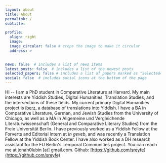 ```yaml
---
layout: about
title: About
permalink: /
subtitle:

profile:
  align: right
  image:
  image_circular: false # crops the image to make it circular
  address: >
    

news: false  # includes a list of news items
latest_posts: false  # includes a list of the newest posts
selected_papers: false # includes a list of papers marked as "selected={true}"
social: false  # includes social icons at the bottom of the page
---
```

Hi -- I am a PhD student in Comparative Literature at Harvard. My main interests are Yiddish Studies, Digital Humanities, Translation Studies, and the intersections of these fields. My current primary Digital Humanities project is [iberz](https://iberz.org/), a database of translations into Yiddish. I have a BA in Comparative Literature, German, and Jewish Studies from the University of Chicago, as well as a MA in Allgemeine und Vergleichende Literaturwissenschaft (General and Comparative Literary Studies) from the Freie Universität Berlin. I have previously worked as a Yiddish Fellow at the Forverts and Editorial Intern at *In geveb*, and was recently a Translation Fellow at the Yiddish Book Center. I have also worked as a DH research assistant for the FU Berlin's Temporal Communities project. You can reach me at jonah0lubin [at] gmail.com. Github: [https://github.com/sreyfe](https://github.com/sreyfe)

